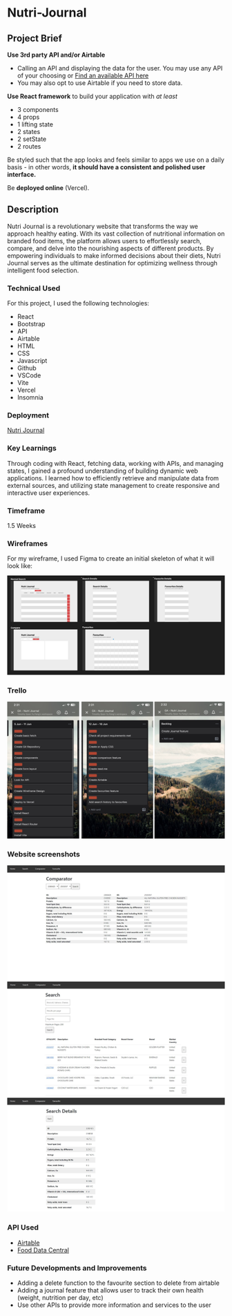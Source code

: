 # Nutri-Journal

## Project Brief

**Use 3rd party API and/or Airtable**

- Calling an API and displaying the data for the user. You may use any API of your choosing or [Find an available API here](https://github.com/public-apis/public-apis)
- You may also opt to use Airtable if you need to store data.

**Use React framework** to build your application with *at least*

- 3 components
- 4 props
- 1 lifting state
- 2 states
- 2 setState
- 2 routes

Be styled such that the app looks and feels similar to apps we use on a daily basis - in other words, **it should have a consistent and polished user interface.**

Be **deployed online** (Vercel).

## Description
Nutri Journal is a revolutionary website that transforms the way we approach healthy eating. With its vast collection of nutritional information on branded food items, the platform allows users to effortlessly search, compare, and delve into the nourishing aspects of different products. By empowering individuals to make informed decisions about their diets, Nutri Journal serves as the ultimate destination for optimizing wellness through intelligent food selection.

### Technical Used
For this project, I used the following technologies:

- React
- Bootstrap
- API
- Airtable
- HTML
- CSS
- Javascript
- Github
- VSCode
- Vite
- Vercel
- Insomnia

### Deployment
[Nutri Journal](https://nutri-journal.vercel.app/)

### Key Learnings
Through coding with React, fetching data, working with APIs, and managing states, I gained a profound understanding of building dynamic web applications. I learned how to efficiently retrieve and manipulate data from external sources, and utilizing state management to create responsive and interactive user experiences.

### Timeframe
1.5 Weeks

### Wireframes
For my wireframe, I used Figma to create an initial skeleton of what it will look like:

![Figma wireframe](https://github.com/HaruThePotato/Nutri-Journal/blob/main/src/pictures/figma.jpg?raw=true)

### Trello
![Trello](https://github.com/HaruThePotato/Nutri-Journal/blob/main/src/pictures/trello.jpg?raw=true)

### Website screenshots
![Nutri Journal](https://github.com/HaruThePotato/Nutri-Journal/blob/main/src/pictures/comparator.JPG?raw=true)
![Nutri Journal](https://github.com/HaruThePotato/Nutri-Journal/blob/main/src/pictures/search.jpg?raw=true)
![Nutri Journal](https://github.com/HaruThePotato/Nutri-Journal/blob/main/src/pictures/search%20details.JPG?raw=true)

### API Used
- [Airtable](https://airtable.com/developers/web/api/introduction)
- [Food Data Central](https://fdc.nal.usda.gov/api-guide.html)

### Future Developments and Improvements
- Adding a delete function to the favourite section to delete from airtable
- Adding a journal feature that allows user to track their own health (weight, nutrition per day, etc)
- Use other APIs to provide more information and services to the user
